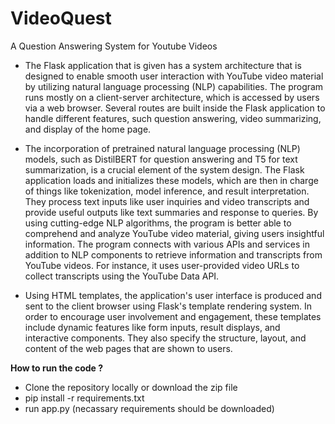 # VideoQuest
A Question Answering System for Youtube Videos

- The Flask application that is given has a system architecture that is designed to enable smooth user interaction with YouTube video material by utilizing natural language processing (NLP) capabilities. The program runs mostly on a client-server architecture, which is accessed by users via a web browser. Several routes are built inside the Flask application to handle different features, such question answering, video summarizing, and display of the home page.

- The incorporation of pretrained natural language processing (NLP) models, such as DistilBERT for question answering and T5 for text summarization, is a crucial element of the system design. The Flask application loads and initializes these models, which are then in charge of things like tokenization, model inference, and result interpretation. They process text inputs like user inquiries and video transcripts and provide useful outputs like text summaries and response to queries. By using cutting-edge NLP algorithms, the program is better able to comprehend and analyze YouTube video material, giving users insightful information.
The program connects with various APIs and services in addition to NLP components to retrieve information and transcripts from YouTube videos. For instance, it uses user-provided video URLs to collect transcripts using the YouTube Data API. 

- Using HTML templates, the application's user interface is produced and sent to the client browser using Flask's template rendering system. In order to encourage user involvement and engagement, these templates include dynamic features like form inputs, result displays, and interactive components. They also specify the structure, layout, and content of the web pages that are shown to users.

**How to run the code ?**
- Clone the repository locally or download the zip file
- pip install -r requirements.txt
- run app.py (necassary requirements should be downloaded)
